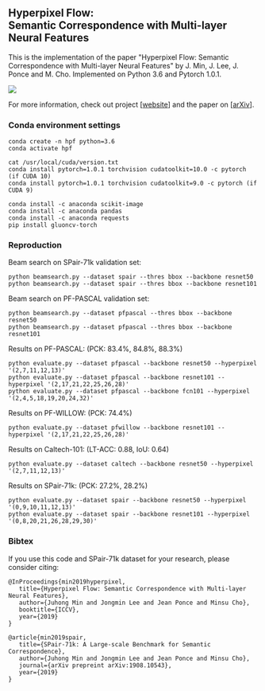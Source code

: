 ## Hyperpixel Flow: <br/> Semantic Correspondence with Multi-layer Neural Features
This is the implementation of the paper "Hyperpixel Flow: Semantic Correspondence with Multi-layer Neural Features" by J. Min, J. Lee, J. Ponce and M. Cho.
Implemented on Python 3.6 and Pytorch 1.0.1.

![](http://cvlab.postech.ac.kr/research/HPF/images/architecture.png)

For more information, check out project [[website](http://cvlab.postech.ac.kr/research/HPF/)] and the paper on [[arXiv](http://arxiv.org/abs/1908.06537)].

### Conda environment settings

    conda create -n hpf python=3.6
    conda activate hpf

    cat /usr/local/cuda/version.txt
    conda install pytorch=1.0.1 torchvision cudatoolkit=10.0 -c pytorch (if CUDA 10) 
    conda install pytorch=1.0.1 torchvision cudatoolkit=9.0 -c pytorch (if CUDA 9) 
    
    conda install -c anaconda scikit-image
    conda install -c anaconda pandas
    conda install -c anaconda requests
    pip install gluoncv-torch

### Reproduction    

Beam search on SPair-71k validation set: 

    python beamsearch.py --dataset spair --thres bbox --backbone resnet50
    python beamsearch.py --dataset spair --thres bbox --backbone resnet101
    
    
Beam search on PF-PASCAL validation set: 

    python beamsearch.py --dataset pfpascal --thres bbox --backbone resnet50
    python beamsearch.py --dataset pfpascal --thres bbox --backbone resnet101  
    
    
Results on PF-PASCAL: (PCK: 83.4%, 84.8%, 88.3%)

    python evaluate.py --dataset pfpascal --backbone resnet50 --hyperpixel '(2,7,11,12,13)'
    python evaluate.py --dataset pfpascal --backbone resnet101 --hyperpixel '(2,17,21,22,25,26,28)'
    python evaluate.py --dataset pfpascal --backbone fcn101 --hyperpixel '(2,4,5,18,19,20,24,32)'

Results on PF-WILLOW: (PCK: 74.4%)

    python evaluate.py --dataset pfwillow --backbone resnet101 --hyperpixel '(2,17,21,22,25,26,28)'

Results on Caltech-101: (LT-ACC: 0.88, IoU: 0.64)

    python evaluate.py --dataset caltech --backbone resnet50 --hyperpixel '(2,7,11,12,13)'

Results on SPair-71k: (PCK: 27.2%, 28.2%)
 
    python evaluate.py --dataset spair --backbone resnet50 --hyperpixel '(0,9,10,11,12,13)'
    python evaluate.py --dataset spair --backbone resnet101 --hyperpixel '(0,8,20,21,26,28,29,30)'
    
### Bibtex
If you use this code and SPair-71k dataset for your research, please consider citing:
````
@InProceedings{min2019hyperpixel, 
   title={Hyperpixel Flow: Semantic Correspondence with Multi-layer Neural Features},
   author={Juhong Min and Jongmin Lee and Jean Ponce and Minsu Cho},
   booktitle={ICCV},
   year={2019}
}
````
````
@article{min2019spair,
   title={SPair-71k: A Large-scale Benchmark for Semantic Correspondence},
   author={Juhong Min and Jongmin Lee and Jean Ponce and Minsu Cho},
   journal={arXiv prepreint arXiv:1908.10543},
   year={2019}
}
````
